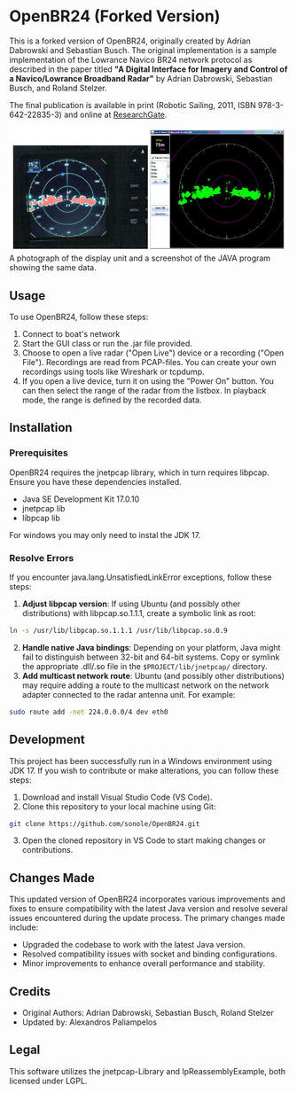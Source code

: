 # OpenBR24 (Forked Version)

This is a forked version of OpenBR24, originally created by Adrian Dabrowski and Sebastian Busch. The original implementation is a sample implementation of the Lowrance Navico BR24 network protocol as described in the paper titled **"A Digital Interface for Imagery and Control of a Navico/Lowrance Broadband Radar"** by Adrian Dabrowski, Sebastian Busch, and Roland Stelzer.

The final publication is available in print (Robotic Sailing, 2011, ISBN 978-3-642-22835-3) and online at <a href="https://www.researchgate.net/publication/226363952_A_Digital_Interface_for_Imagery_and_Control_of_a_NavicoLowrance_Broadband_Radar/" target="_blank">ResearchGate</a>.

![A photograph of the display unit and a screenshot of the JAVA program showing the same data.](captures/plotter_openbr24.jpg)
A photograph of the display unit and a screenshot of the JAVA program showing the same data.

## Usage

To use OpenBR24, follow these steps:

1. Connect to boat's network
2. Start the GUI class or run the .jar file provided.
2. Choose to open a live radar ("Open Live") device or a recording ("Open File"). Recordings are read from PCAP-files. You can create your own recordings using tools like Wireshark or tcpdump.
3. If you open a live device, turn it on using the "Power On" button. You can then select the range of the radar from the listbox. In playback mode, the range is defined by the recorded data.

## Installation

### Prerequisites

OpenBR24 requires the jnetpcap library, which in turn requires libpcap. Ensure you have these dependencies installed.

- Java SE Development Kit 17.0.10
- jnetpcap lib
- libpcap lib

For windows you may only need to instal the JDK 17.

### Resolve Errors

If you encounter java.lang.UnsatisfiedLinkError exceptions, follow these steps:

1. **Adjust libpcap version**: If using Ubuntu (and possibly other distributions) with libpcap.so.1.1.1, create a symbolic link as root:
```bash
ln -s /usr/lib/libpcap.so.1.1.1 /usr/lib/libpcap.so.0.9
```
2. **Handle native Java bindings**: Depending on your platform, Java might fail to distinguish between 32-bit and 64-bit systems. Copy or symlink the appropriate .dll/.so file in the `$PROJECT/lib/jnetpcap/` directory.
3. **Add multicast network route**: Ubuntu (and possibly other distributions) may require adding a route to the multicast network on the network adapter connected to the radar antenna unit. For example:
```bash
sudo route add -net 224.0.0.0/4 dev eth0
```

## Development

This project has been successfully run in a Windows environment using JDK 17. If you wish to contribute or make alterations, you can follow these steps:

1. Download and install Visual Studio Code (VS Code).
2. Clone this repository to your local machine using Git:
```bash
git clone https://github.com/sonole/OpenBR24.git
```
3. Open the cloned repository in VS Code to start making changes or contributions.

## Changes Made

This updated version of OpenBR24 incorporates various improvements and fixes to ensure compatibility with the latest Java version and resolve several issues encountered during the update process. The primary changes made include:

- Upgraded the codebase to work with the latest Java version.
- Resolved compatibility issues with socket and binding configurations.
- Minor improvements to enhance overall performance and stability.

## Credits

- Original Authors: Adrian Dabrowski, Sebastian Busch, Roland Stelzer
- Updated by: Alexandros Paliampelos

## Legal

This software utilizes the jnetpcap-Library and IpReassemblyExample, both licensed under LGPL.
